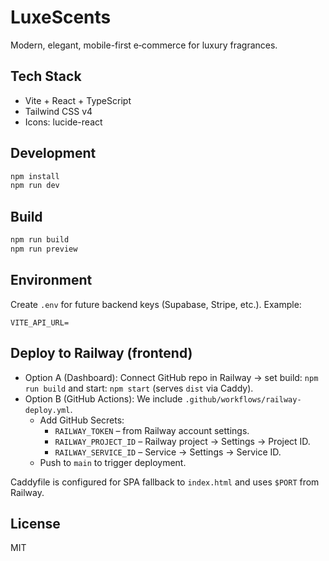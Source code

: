 # LuxeScents

Modern, elegant, mobile-first e‑commerce for luxury fragrances.

## Tech Stack
- Vite + React + TypeScript
- Tailwind CSS v4
- Icons: lucide-react

## Development
```bash
npm install
npm run dev
```

## Build
```bash
npm run build
npm run preview
```

## Environment
Create `.env` for future backend keys (Supabase, Stripe, etc.). Example:
```
VITE_API_URL=
```

## Deploy to Railway (frontend)
- Option A (Dashboard): Connect GitHub repo in Railway → set build: `npm run build` and start: `npm start` (serves `dist` via Caddy).
- Option B (GitHub Actions): We include `.github/workflows/railway-deploy.yml`.
  - Add GitHub Secrets:
    - `RAILWAY_TOKEN` – from Railway account settings.
    - `RAILWAY_PROJECT_ID` – Railway project → Settings → Project ID.
    - `RAILWAY_SERVICE_ID` – Service → Settings → Service ID.
  - Push to `main` to trigger deployment.

Caddyfile is configured for SPA fallback to `index.html` and uses `$PORT` from Railway.

## License
MIT

